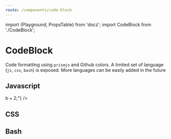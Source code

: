 ```yaml
---
route: /components/code-block
---
```


import {Playground, PropsTable} from 'docz';
import CodeBlock from './CodeBlock';

# CodeBlock

Code formatting using `prismjs` and Github colors. A limited set of language (`js`, `css`, `bash`) is exposed. More languages can be easily added in the future

<PropsTable of={CodeBlock} />

## Javascript

<Playground>
  <CodeBlock
    language="javascript"
    value={"const myFunc = (b) => b + 2;"}
  />
</Playground>

## CSS

<Playground>
  <CodeBlock
    language="css"
    value={".header {color: red;}"}
  />
</Playground>

## Bash

<Playground>
  <CodeBlock
    language="bash"
    value={"cd myDir"}
  />
</Playground>
